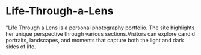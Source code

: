 # Life-Through-a-Lens
"Life Through a Lens is a personal photography portfolio. The site highlights her unique perspective through various sections.Visitors can explore candid portraits, landscapes, and moments that capture both the light and dark sides of life.
